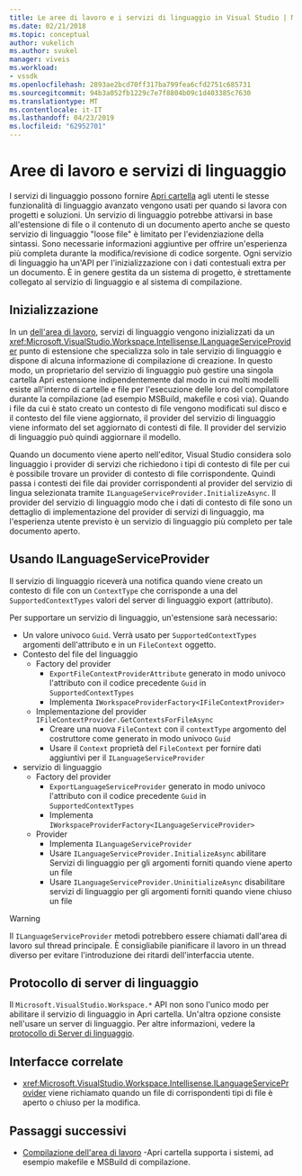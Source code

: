 ```yaml
---
title: Le aree di lavoro e i servizi di linguaggio in Visual Studio | Microsoft Docs
ms.date: 02/21/2018
ms.topic: conceptual
author: vukelich
ms.author: svukel
manager: viveis
ms.workload:
- vssdk
ms.openlocfilehash: 2893ae2bcd70ff317ba799fea6cfd2751c685731
ms.sourcegitcommit: 94b3a052fb1229c7e7f8804b09c1d403385c7630
ms.translationtype: MT
ms.contentlocale: it-IT
ms.lasthandoff: 04/23/2019
ms.locfileid: "62952701"
---
```

# <a name="workspaces-and-language-services"></a>Aree di lavoro e servizi di linguaggio

I servizi di linguaggio possono fornire [Apri cartella](../ide/develop-code-in-visual-studio-without-projects-or-solutions.md) agli utenti le stesse funzionalità di linguaggio avanzato vengono usati per quando si lavora con progetti e soluzioni. Un servizio di linguaggio potrebbe attivarsi in base all'estensione di file o il contenuto di un documento aperto anche se questo servizio di linguaggio "loose file" è limitato per l'evidenziazione della sintassi. Sono necessarie informazioni aggiuntive per offrire un'esperienza più completa durante la modifica/revisione di codice sorgente. Ogni servizio di linguaggio ha un'API per l'inizializzazione con i dati contestuali extra per un documento. È in genere gestita da un sistema di progetto, è strettamente collegato al servizio di linguaggio e al sistema di compilazione.

## <a name="initialization"></a>Inizializzazione

In un [dell'area di lavoro](workspaces.md), servizi di linguaggio vengono inizializzati da un <xref:Microsoft.VisualStudio.Workspace.Intellisense.ILanguageServiceProvider> punto di estensione che specializza solo in tale servizio di linguaggio e dispone di alcuna informazione di compilazione di creazione. In questo modo, un proprietario del servizio di linguaggio può gestire una singola cartella Apri estensione indipendentemente dal modo in cui molti modelli esiste all'interno di cartelle e file per l'esecuzione delle loro del compilatore durante la compilazione (ad esempio MSBuild, makefile e così via). Quando i file da cui è stato creato un contesto di file vengono modificati sul disco e il contesto del file viene aggiornato, il provider del servizio di linguaggio viene informato del set aggiornato di contesti di file. Il provider del servizio di linguaggio può quindi aggiornare il modello.

Quando un documento viene aperto nell'editor, Visual Studio considera solo linguaggio i provider di servizi che richiedono i tipi di contesto di file per cui è possibile trovare un provider di contesto di file corrispondente. Quindi passa i contesti dei file dai provider corrispondenti al provider del servizio di lingua selezionata tramite `ILanguageServiceProvider.InitializeAsync`. Il provider del servizio di linguaggio modo che i dati di contesto di file sono un dettaglio di implementazione del provider di servizi di linguaggio, ma l'esperienza utente previsto è un servizio di linguaggio più completo per tale documento aperto.

## <a name="using-ilanguageserviceprovider"></a>Usando ILanguageServiceProvider

Il servizio di linguaggio riceverà una notifica quando viene creato un contesto di file con un `ContextType` che corrisponde a una del `SupportedContextTypes` valori del server di linguaggio export (attributo).

Per supportare un servizio di linguaggio, un'estensione sarà necessario:

- Un valore univoco `Guid`. Verrà usato per `SupportedContextTypes` argomenti dell'attributo e in un `FileContext` oggetto.
- Contesto del file del linguaggio
  - Factory del provider
    - `ExportFileContextProviderAttribute` generato in modo univoco l'attributo con il codice precedente `Guid` in `SupportedContextTypes`
    - Implementa `IWorkspaceProviderFactory<IFileContextProvider>`
  - Implementazione del provider `IFileContextProvider.GetContextsForFileAsync`
    - Creare una nuova `FileContext` con il `contextType` argomento del costruttore come generato in modo univoco `Guid`
    - Usare il `Context` proprietà del `FileContext` per fornire dati aggiuntivi per il `ILanguageServiceProvider`
- servizio di linguaggio
  - Factory del provider
    - `ExportLanguageServiceProvider` generato in modo univoco l'attributo con il codice precedente `Guid` in `SupportedContextTypes`
    - Implementa `IWorkspaceProviderFactory<ILanguageServiceProvider>`
  - Provider
    - Implementa `ILanguageServiceProvider`
    - Usare `ILanguageServiceProvider.InitializeAsync` abilitare Servizi di linguaggio per gli argomenti forniti quando viene aperto un file
    - Usare `ILanguageServiceProvider.UninitializeAsync` disabilitare servizi di linguaggio per gli argomenti forniti quando viene chiuso un file

>[!WARNING]
>Il `ILanguageServiceProvider` metodi potrebbero essere chiamati dall'area di lavoro sul thread principale. È consigliabile pianificare il lavoro in un thread diverso per evitare l'introduzione dei ritardi dell'interfaccia utente.

## <a name="language-server-protocol"></a>Protocollo di server di linguaggio

Il `Microsoft.VisualStudio.Workspace.*` API non sono l'unico modo per abilitare il servizio di linguaggio in Apri cartella. Un'altra opzione consiste nell'usare un server di linguaggio. Per altre informazioni, vedere la [protocollo di Server di linguaggio](language-server-protocol.md).

## <a name="related-interfaces"></a>Interfacce correlate

- <xref:Microsoft.VisualStudio.Workspace.Intellisense.ILanguageServiceProvider> viene richiamato quando un file di corrispondenti tipi di file è aperto o chiuso per la modifica.

## <a name="next-steps"></a>Passaggi successivi

* [Compilazione dell'area di lavoro](workspace-build.md) -Apri cartella supporta i sistemi, ad esempio makefile e MSBuild di compilazione.